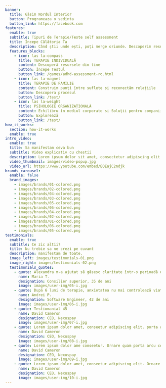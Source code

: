 ```yaml
---
banner:
  title: Găsim Nordul Interior
  button: Programeaza o sedinta
  button_link: https://facebook.com
features:
  enable: true
  subtitle: Tipuri de Terapie/Teste self assessment
  title: Începe Călătoria Ta
  description: Când știi unde ești, poți merge oriunde. Descoperim resursele interioare și construim o viață echilibrată!
  features_blocks:
    - icon: las la-compass
      title: TERAPIE INDIVIDUALĂ
      content: Descoperă resursele din tine
      button: Începe Testul
      button_link: /games/adhd-assessment-ro.html
    - icon: las la-magnet
      title: TERAPIE DE FAMILIE
      content: Construim punți între suflete si reconectăm relațiile
      button: Descopera procesul
      button_link: /test/
    - icon: las la-weight
      title: PSIHOLOGIE ORGANIZAȚIONALĂ
      content: Echilibru în mediul corporate si Soluții pentru companii
      button: Explorează
      button_link: /test/
how_it_works:
  section: how-it-works
  enable: true
intro_video:
  enable: true
  title: Sa manifestam ceva bun
  subtitle: Video explicativ cu chestii
  description: Lorem ipsum dolor sit amet, consectetur adipiscing elit. Morbi egestas <br> Werat viverra id et aliquet. vulputate egestas sollicitudin.
  video_thumbnail: images/video-popup.jpg
  video_url: https://www.youtube.com/embed/EOEajC2ndjk
brands_carousel:
  enable: false
  brand_images:
    - images/brands/01-colored.png
    - images/brands/02-colored.png
    - images/brands/04-colored.png
    - images/brands/03-colored.png
    - images/brands/05-colored.png
    - images/brands/06-colored.png
    - images/brands/04-colored.png
    - images/brands/02-colored.png
    - images/brands/01-colored.png
    - images/brands/06-colored.png
    - images/brands/05-colored.png
testimonials:
  enable: true
  subtitle: Ce zic altii?
  title: Nu trebie sa ne crezi pe cuvant
  description: manifestam de toate.
  image_left: images/testimonials-01.png
  image_right: images/testimonials-02.png
  testimonials_quotes:
    - quote: Alexandra m-a ajutat să găsesc claritate într-o perioadă de confuzie totală. Abordarea ei caldă și profesională m-a făcut să mă simt în siguranță.
      name: Maria T. 
      designation: Consilier superior, 35 de ani
      image: images/user-img/05-i.jpg
    - quote: După 6 luni de terapie, anxietatea nu mai controlează viața mea. Am învățat tehnici practice pe care le folosesc zilnic.
      name: Andrei P.
      designation: Software Engineer, 42 de ani
      image: images/user-img/06-i.jpg
    - quote: Testiomanial 45
      name: David Cameron
      designation: CEO, Nexuspay
      image: images/user-img/07-i.jpg
    - quote: Lorem ipsum dolor amet, conseetur adipiscing elit. porta arcu congue felis volutpat. Vitae lectudbfs pellentesque vitae dolor faucibus
      name: David Cameron
      designation: CEO, Nexuspay
      image: images/user-img/08-i.jpg
    - quote: Lorem ipsum dolor ame conseetur. Ornare quam porta arcu congue felis volutpat. Vitae lectudbfs pellentesque vitae dolor faucibus
      name: David Cameron
      designation: CEO, Nexuspay
      image: images/user-img/09-i.jpg
    - quote: Lorem ipsum dolor amet, conseetur adipiscing elit. Ornare quam porta arcu congue lectudbfs pellentesque vitae dolor faucibus
      name: David Cameron
      designation: CEO, Nexuspay
      image: images/user-img/10-i.jpg
---
```


